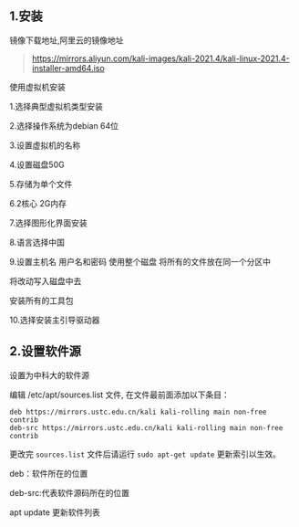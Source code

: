 ## 1.安装

镜像下载地址,阿里云的镜像地址

> https://mirrors.aliyun.com/kali-images/kali-2021.4/kali-linux-2021.4-installer-amd64.iso

使用虚拟机安装

1.选择典型虚拟机类型安装

2.选择操作系统为debian 64位

3.设置虚拟机的名称

4.设置磁盘50G

5.存储为单个文件

6.2核心 2G内存

7.选择图形化界面安装

8.语言选择中国

9.设置主机名 用户名和密码  使用整个磁盘 将所有的文件放在同一个分区中

将改动写入磁盘中去

 安装所有的工具包

10.选择安装主引导驱动器

## 2.设置软件源

设置为中科大的软件源

编辑 /etc/apt/sources.list 文件, 在文件最前面添加以下条目：

```shell
deb https://mirrors.ustc.edu.cn/kali kali-rolling main non-free contrib
deb-src https://mirrors.ustc.edu.cn/kali kali-rolling main non-free contrib
```

更改完 `sources.list` 文件后请运行 `sudo apt-get update` 更新索引以生效。

deb：软件所在的位置

deb-src:代表软件源码所在的位置

apt update 更新软件列表

